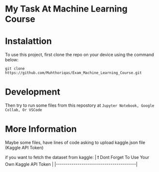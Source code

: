# My Task At Machine Learning Course

# Instalattion
To use this project, first clone the repo on your device using the command below:

```git clone https://github.com/Muhthoriqas/Exam_Machine_Learning_Course.git```

# Development
Then try to run some files from this repostory at ```Jupyter Notebook, Google Collab, Or VSCode```

# More Information
Maybe some files, have lines of code asking to upload kaggle.json file (Kaggle API Token)

if you want to fetch the dataset from kaggle:
| :exclamation:  Dont Forget To Use Your Own Kaggle API Token |
|-----------------------------------------|
